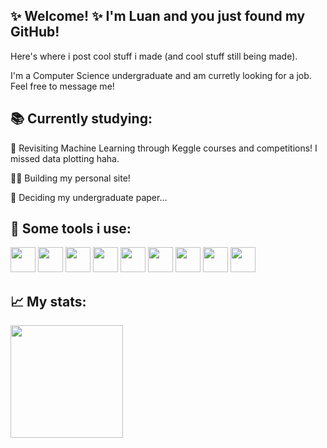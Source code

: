 ## ✨ Welcome! ✨ I'm Luan and you just found my GitHub!
Here's where i post cool stuff i made (and cool stuff still being made).

I'm a Computer Science undergraduate and am curretly looking for a job. Feel free to message me!
          
## 📚 Currently studying:

🧠 Revisiting Machine Learning through Keggle courses and competitions! I missed data plotting haha.

✍🏻 Building my personal site!

🤔 Deciding my undergraduate paper...

## 🔧 Some tools i use:

<img src="https://cdn.jsdelivr.net/gh/devicons/devicon@latest/icons/python/python-original.svg" width="40" height="40" /> <img src="https://cdn.jsdelivr.net/gh/devicons/devicon@latest/icons/c/c-original.svg" width="40" height="40" />
<img src="https://cdn.jsdelivr.net/gh/devicons/devicon@latest/icons/cplusplus/cplusplus-original.svg" width="40" height="40" />
<img src="https://cdn.jsdelivr.net/gh/devicons/devicon@latest/icons/javascript/javascript-original.svg" width="40" height="40" />
<img src="https://cdn.jsdelivr.net/gh/devicons/devicon@latest/icons/nodejs/nodejs-original-wordmark.svg" width="40" height="40" />
<img src="https://cdn.jsdelivr.net/gh/devicons/devicon@latest/icons/html5/html5-original.svg" width="40" height="40" />
<img src="https://cdn.jsdelivr.net/gh/devicons/devicon@latest/icons/css3/css3-original.svg" width="40" height="40" />
<img src="https://cdn.jsdelivr.net/gh/devicons/devicon@latest/icons/react/react-original.svg" width="40" height="40" />
<img src="https://cdn.jsdelivr.net/gh/devicons/devicon@latest/icons/postgresql/postgresql-original.svg" width="40" height="40"  /> 

## 📈 My stats:

<div>
<a href="https://github.com/LuanKrzyzaniak">
<img loading="lazy" height="180em" src="https://github-readme-stats.vercel.app/api/top-langs/?username=LuanKrzyzaniak&layout=compact&langs_count=7&theme=dracula"/>
</div>

<!--
**LuanKrzyzaniak/LuanKrzyzaniak** is a ✨ _special_ ✨ repository because its `README.md` (this file) appears on your GitHub profile.

Here are some ideas to get you started:

- 🔭 I’m currently working on ...
- 🌱 I’m currently learning ...
- 👯 I’m looking to collaborate on ...
- 🤔 I’m looking for help with ...
- 💬 Ask me about ...
- 📫 How to reach me: ...
- 😄 Pronouns: ...
- ⚡ Fun fact: ...
-->
